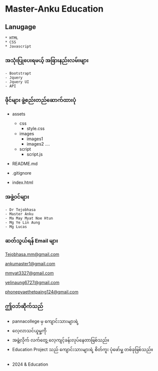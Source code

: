 # Master-Anku Education

## Lanugage 
    * HTML
    * CSS
    * Javascript

### အသုံးပြုပေးရမယ့် အခြားနည်းလမ်းများ 
    - Bootstrapt
    - Jquery
    - Jquery UI
    - API 


### ဖိုင်များ ဖွဲ့စည်းတည်ဆောက်ထားပုံ 
 - assets
   - css
     - style.css
   - images
     - images1
     - images2 ....
   - script
     - script.js

 - README.md
 - .gitignore
 - index.html 


### အဖွဲ့ဝင်များ 
    - Dr Tejobhasa
    - Master Anku
    - Ma May Myat Noe Htun
    - Mg Ye Lin Aung
    - Mg Lucas

### ဆတ်သွယ်ရန် Email များ
Tejobhasa.mm@gmail.com

ankumaster1@gmail.com

mmyat3327@gmail.com

yelinaung6727@gmail.com

phonepyaethetpaing124@gmail.com
### ဤဝဘ်ဆိုက်သည် 
- pannacollege မှ ကျောင်းသားများရဲ့ 
- လေ့လာသင်ယူမှု့ကို 
- အဖွဲ့လိုက် လက်တွေ့ လေ့ကျင့်ခန်းလုပ်နေတာဖြစ်သည်။
- Education Project သည်  ကျောင်းသားများရဲ့ စိတ်ကူး ပုံဖော်မှု့ တစ်ခုဖြစ်သည်။ 

### 
 - 2024 & Education